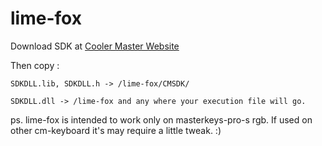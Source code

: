 # lime-fox

Download SDK at [Cooler Master Website](http://www.coolermaster.com/peripheral/keyboards/masterkeys-pro-s/)

Then copy :
```
SDKDLL.lib, SDKDLL.h -> /lime-fox/CMSDK/

SDKDLL.dll -> /lime-fox and any where your execution file will go.
```

ps. lime-fox is intended to work only on masterkeys-pro-s rgb. If used on other cm-keyboard it's may require a little tweak. :) 
